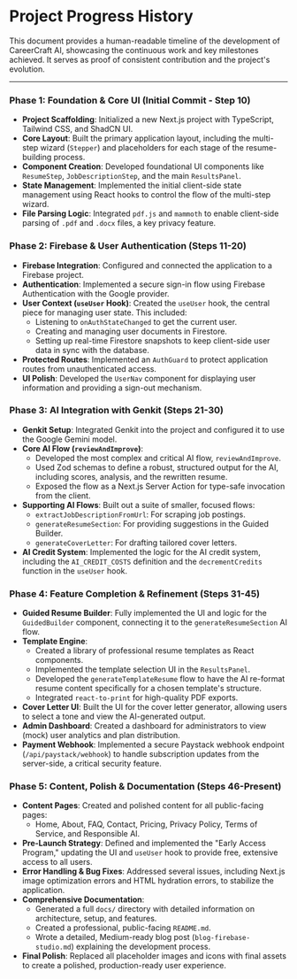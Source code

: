 # Project Progress History

This document provides a human-readable timeline of the development of CareerCraft AI, showcasing the continuous work and key milestones achieved. It serves as proof of consistent contribution and the project's evolution.

---

### **Phase 1: Foundation & Core UI (Initial Commit - Step 10)**

-   **Project Scaffolding**: Initialized a new Next.js project with TypeScript, Tailwind CSS, and ShadCN UI.
-   **Core Layout**: Built the primary application layout, including the multi-step wizard (`Stepper`) and placeholders for each stage of the resume-building process.
-   **Component Creation**: Developed foundational UI components like `ResumeStep`, `JobDescriptionStep`, and the main `ResultsPanel`.
-   **State Management**: Implemented the initial client-side state management using React hooks to control the flow of the multi-step wizard.
-   **File Parsing Logic**: Integrated `pdf.js` and `mammoth` to enable client-side parsing of `.pdf` and `.docx` files, a key privacy feature.

### **Phase 2: Firebase & User Authentication (Steps 11-20)**

-   **Firebase Integration**: Configured and connected the application to a Firebase project.
-   **Authentication**: Implemented a secure sign-in flow using Firebase Authentication with the Google provider.
-   **User Context (`useUser` Hook)**: Created the `useUser` hook, the central piece for managing user state. This included:
    -   Listening to `onAuthStateChanged` to get the current user.
    -   Creating and managing user documents in Firestore.
    -   Setting up real-time Firestore snapshots to keep client-side user data in sync with the database.
-   **Protected Routes**: Implemented an `AuthGuard` to protect application routes from unauthenticated access.
-   **UI Polish**: Developed the `UserNav` component for displaying user information and providing a sign-out mechanism.

### **Phase 3: AI Integration with Genkit (Steps 21-30)**

-   **Genkit Setup**: Integrated Genkit into the project and configured it to use the Google Gemini model.
-   **Core AI Flow (`reviewAndImprove`)**:
    -   Developed the most complex and critical AI flow, `reviewAndImprove`.
    -   Used Zod schemas to define a robust, structured output for the AI, including scores, analysis, and the rewritten resume.
    -   Exposed the flow as a Next.js Server Action for type-safe invocation from the client.
-   **Supporting AI Flows**: Built out a suite of smaller, focused flows:
    -   `extractJobDescriptionFromUrl`: For scraping job postings.
    -   `generateResumeSection`: For providing suggestions in the Guided Builder.
    -   `generateCoverLetter`: For drafting tailored cover letters.
-   **AI Credit System**: Implemented the logic for the AI credit system, including the `AI_CREDIT_COSTS` definition and the `decrementCredits` function in the `useUser` hook.

### **Phase 4: Feature Completion & Refinement (Steps 31-45)**

-   **Guided Resume Builder**: Fully implemented the UI and logic for the `GuidedBuilder` component, connecting it to the `generateResumeSection` AI flow.
-   **Template Engine**:
    -   Created a library of professional resume templates as React components.
    -   Implemented the template selection UI in the `ResultsPanel`.
    -   Developed the `generateTemplateResume` flow to have the AI re-format resume content specifically for a chosen template's structure.
    -   Integrated `react-to-print` for high-quality PDF exports.
-   **Cover Letter UI**: Built the UI for the cover letter generator, allowing users to select a tone and view the AI-generated output.
-   **Admin Dashboard**: Created a dashboard for administrators to view (mock) user analytics and plan distribution.
-   **Payment Webhook**: Implemented a secure Paystack webhook endpoint (`/api/paystack/webhook`) to handle subscription updates from the server-side, a critical security feature.

### **Phase 5: Content, Polish & Documentation (Steps 46-Present)**

-   **Content Pages**: Created and polished content for all public-facing pages:
    -   Home, About, FAQ, Contact, Pricing, Privacy Policy, Terms of Service, and Responsible AI.
-   **Pre-Launch Strategy**: Defined and implemented the "Early Access Program," updating the UI and `useUser` hook to provide free, extensive access to all users.
-   **Error Handling & Bug Fixes**: Addressed several issues, including Next.js image optimization errors and HTML hydration errors, to stabilize the application.
-   **Comprehensive Documentation**:
    -   Generated a full `docs/` directory with detailed information on architecture, setup, and features.
    -   Created a professional, public-facing `README.md`.
    -   Wrote a detailed, Medium-ready blog post (`blog-firebase-studio.md`) explaining the development process.
-   **Final Polish**: Replaced all placeholder images and icons with final assets to create a polished, production-ready user experience.
